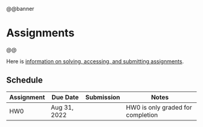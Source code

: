 @@banner
# Assignments
@@

Here is [information on solving, accessing, and submitting assignments](/assignments/assignment-logistics/).

## Schedule

| Assignment | Due Date | Submission | Notes |
|------------|----------|------------|-------|
| HW0 | Aug 31, 2022 | | HW0 is only graded for completion |

